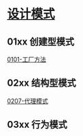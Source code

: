 # [设计模式](https://tianbin.cc/md/design-pattern/design-pattern.html)

## 01xx 创建型模式
[0101-工厂方法](./0101-工厂方法)

## 02xx 结构型模式

[0207-代理模式](./0207-代理模式)

## 03xx ⾏为模式